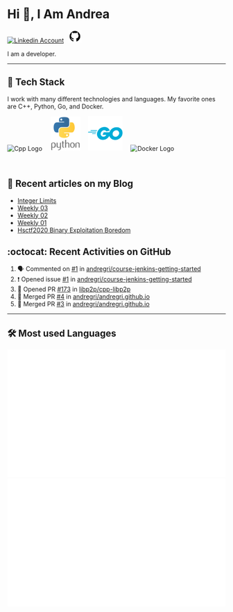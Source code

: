 # Hi 👋, I Am Andrea


<!-- Actual text -->

<a href="https://www.linkedin.com/in/andrea-grillo-3b439b1a9/"><img src="https://cdn.worldvectorlogo.com/logos/linkedin-icon-2.svg" title="Linkedin" alt="Linkedin Account" width="30"/></a>
&ensp;<a href="https://github.com/andregri"><img src="img/logos/github.png" title="GitHub" alt="GitHub" width="30"/></a>
<br>

I am a developer.

___

## 🥞 Tech Stack
 
I work with many different technologies and languages. 
My favorite ones are C++, Python, Go, and Docker.
 
<img src="https://cdn.worldvectorlogo.com/logos/c.svg" title="Cpp" alt="Cpp Logo" width="70"/>&emsp;
<img src="img/logos/python_vertical_logo_icon_168039.svg" title="Python" alt="Python Logo" width="70"/>&emsp;
<img src="img/logos/golang_logo_icon_171073.svg" title="Golang" alt="Golang Logo" width="80"/>&emsp;
<img src="https://cdn.worldvectorlogo.com/logos/docker.svg" title="Docker" alt="Docker Logo" width="80"/>&emsp;

<br> 
 
 
## 📰 Recent articles on my Blog

 <!-- BLOG-POST-LIST:START -->
- [Integer Limits](https://andregri.github.io/integer-limits/)
- [Weekly 03](https://andregri.github.io/weekly-03/)
- [Weekly 02](https://andregri.github.io/weekly-02/)
- [Weekly 01](https://andregri.github.io/weekly-01/)
- [Hsctf2020 Binary Exploitation Boredom](https://andregri.github.io/hsctf2020-binary-exploitation-boredom/)
<!-- BLOG-POST-LIST:END -->
 
 
## :octocat: Recent Activities on GitHub

<!--START_SECTION:activity-->
1. 🗣 Commented on [#1](https://github.com/andregri/course-jenkins-getting-started/issues/1) in [andregri/course-jenkins-getting-started](https://github.com/andregri/course-jenkins-getting-started)
2. ❗️ Opened issue [#1](https://github.com/andregri/course-jenkins-getting-started/issues/1) in [andregri/course-jenkins-getting-started](https://github.com/andregri/course-jenkins-getting-started)
3. 💪 Opened PR [#173](https://github.com/libp2p/cpp-libp2p/pull/173) in [libp2p/cpp-libp2p](https://github.com/libp2p/cpp-libp2p)
4. 🎉 Merged PR [#4](https://github.com/andregri/andregri.github.io/pull/4) in [andregri/andregri.github.io](https://github.com/andregri/andregri.github.io)
5. 🎉 Merged PR [#3](https://github.com/andregri/andregri.github.io/pull/3) in [andregri/andregri.github.io](https://github.com/andregri/andregri.github.io)
<!--END_SECTION:activity-->
 
---

## 🛠️ Most used Languages 

![](generated/overview.svg)
![](generated/languages.svg)
